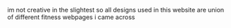 im not creative in the slightest so all designs used in this website are union of different fitness webpages i came across